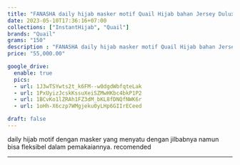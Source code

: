 ```yaml
---
title: "FANASHA daily hijab masker motif Quail Hijab bahan Jersey Duluxe"
date: 2023-05-10T17:36:16+07:00
collections: ["InstantHijab", "Quail"]
brands: "Quail"
grams: "150"
description : "FANASHA daily hijab masker motif Quail Hijab bahan Jersey Duluxe"
price: "55,000.00"

google_drive:
  enable: true
  pics:
  - url: 1J3wTSYwts2t_k6FM--w0dgdWbfqteLak
  - url: 1PxUyizJcskKssuXeiSZMwHKbc4bkP1P2
  - url: 1BCvKo1lZRAh1FZ3dM_bKL8fDNQfNWK6r
  - url: 1oHh-X6czp7WMgjeku0yLHp6GIIrECeed

draft: false
---
```


daily hijab motif dengan masker yang menyatu dengan jilbabnya namun bisa fleksibel dalam pemakaiannya. recomended   

___________    
 
